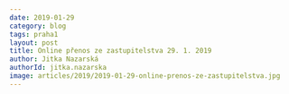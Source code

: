 ```yaml
---
date: 2019-01-29
category: blog
tags: praha1
layout: post
title: Online přenos ze zastupitelstva 29. 1. 2019
author: Jitka Nazarská
authorId: jitka.nazarska
image: articles/2019/2019-01-29-online-prenos-ze-zastupitelstva.jpg
---
```


<div class="fb-video" data-href="https://www.facebook.com/ceska.piratska.strana/videos/537072540145667/?t=0" data-width="600" data-show-text="false"></div>